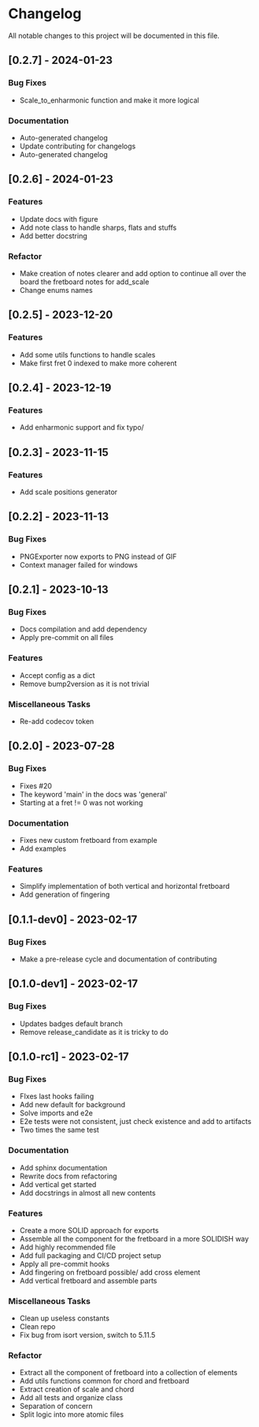 # Changelog

All notable changes to this project will be documented in this file.

## [0.2.7] - 2024-01-23

### Bug Fixes

- Scale_to_enharmonic function and make it more logical

### Documentation

- Auto-generated changelog
- Update contributing for changelogs
- Auto-generated changelog

## [0.2.6] - 2024-01-23

### Features

- Update docs with figure
- Add note class to handle sharps, flats and stuffs
- Add better docstring

### Refactor

- Make creation of notes clearer and add option to continue all over the board the fretboard notes for add_scale
- Change enums names

## [0.2.5] - 2023-12-20

### Features

- Add some utils functions to handle scales
- Make first fret 0 indexed to make more coherent

## [0.2.4] - 2023-12-19

### Features

- Add enharmonic support and fix typo/

## [0.2.3] - 2023-11-15

### Features

- Add scale positions generator

## [0.2.2] - 2023-11-13

### Bug Fixes

- PNGExporter now exports to PNG instead of GIF
- Context manager failed for windows

## [0.2.1] - 2023-10-13

### Bug Fixes

- Docs compilation and add dependency
- Apply pre-commit on all files

### Features

- Accept config as a dict
- Remove bump2version as it is not trivial

### Miscellaneous Tasks

- Re-add codecov token

## [0.2.0] - 2023-07-28

### Bug Fixes

- Fixes #20
- The keyword 'main' in the docs was 'general'
- Starting at a fret != 0 was not working

### Documentation

- Fixes new custom fretboard from example
- Add examples

### Features

- Simplify implementation of both vertical and horizontal fretboard
- Add generation of fingering

## [0.1.1-dev0] - 2023-02-17

### Bug Fixes

- Make a pre-release cycle and documentation of contributing

## [0.1.0-dev1] - 2023-02-17

### Bug Fixes

- Updates badges default branch
- Remove release_candidate as it is tricky to do

## [0.1.0-rc1] - 2023-02-17

### Bug Fixes

- FIxes last hooks failing
- Add new default for background
- Solve imports and e2e
- E2e tests were not consistent, just check existence and add to artifacts
- Two times the same test

### Documentation

- Add sphinx documentation
- Rewrite docs from refactoring
- Add vertical get started
- Add docstrings in almost all new contents

### Features

- Create a more SOLID approach for exports
- Assemble all the component for the fretboard in a more SOLIDISH way
- Add highly recommended file
- Add full packaging and CI/CD project setup
- Apply all pre-commit hooks
- Add fingering on fretboard possible/ add cross element
- Add vertical fretboard and assemble parts

### Miscellaneous Tasks

- Clean up useless constants
- Clean repo
- Fix bug from isort version, switch to  5.11.5

### Refactor

- Extract all the component of fretboard into a collection of elements
- Add utils functions common for chord and fretboard
- Extract creation of scale and chord
- Add all tests and organize class
- Separation of concern
- Split logic into more atomic files

<!-- generated by git-cliff -->
